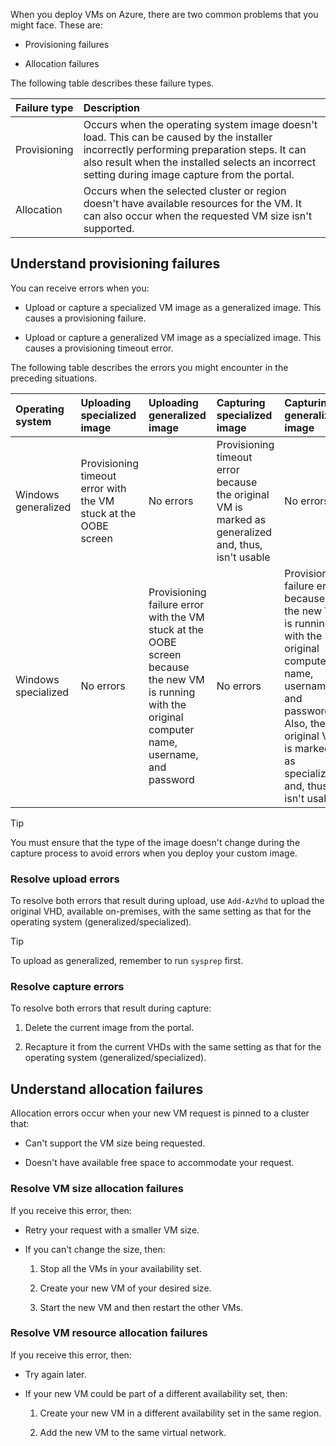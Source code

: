 When you deploy VMs on Azure, there are two common problems that you might face. These are:

- Provisioning failures

- Allocation failures

The following table describes these failure types.

| Failure type| Description|
| :--- | :--- |
| Provisioning| Occurs when the operating system image doesn't load. This can be caused by the installer incorrectly performing preparation steps. It can also result when the installed selects an incorrect setting during image capture from the portal.|
| Allocation| Occurs when the selected cluster or region doesn't have available resources for the VM. It can also occur when the requested VM size isn't supported.|

## Understand provisioning failures

You can receive errors when you:

- Upload or capture a specialized VM image as a generalized image. This causes a provisioning failure.

- Upload or capture a generalized VM image as a specialized image. This causes a provisioning timeout error.

The following table describes the errors you might encounter in the preceding situations.

| Operating system| Uploading specialized image| Uploading generalized image| Capturing specialized image| Capturing generalized image|
| :--- | :--- | :--- | :--- | :--- |
| Windows generalized| Provisioning timeout error with the VM stuck at the OOBE screen| No errors| Provisioning timeout error because the original VM is marked as generalized and, thus, isn't usable| No errors|
| Windows specialized| No errors| Provisioning failure error with the VM stuck at the OOBE screen because the new VM is running with the original computer name, username, and password| No errors| Provisioning failure error because the new VM is running with the original computer name, username, and password. Also, the original VM is marked as specialized and, thus, isn't usable|

> [!TIP]
> You must ensure that the type of the image doesn't change during the capture process to avoid errors when you deploy your custom image.
### Resolve upload errors

To resolve both errors that result during upload, use `Add-AzVhd` to upload the original VHD, available on-premises, with the same setting as that for the operating system (generalized/specialized).

> [!TIP]
> To upload as generalized, remember to run `sysprep` first.
### Resolve capture errors

To resolve both errors that result during capture:

1. Delete the current image from the portal.

1. Recapture it from the current VHDs with the same setting as that for the operating system (generalized/specialized).

## Understand allocation failures

Allocation errors occur when your new VM request is pinned to a cluster that:

- Can't support the VM size being requested.

- Doesn't have available free space to accommodate your request.

### Resolve VM size allocation failures

If you receive this error, then:

- Retry your request with a smaller VM size.

- If you can't change the size, then:

   1. Stop all the VMs in your availability set.

   1. Create your new VM of your desired size.

   1. Start the new VM and then restart the other VMs.

### Resolve VM resource allocation failures

If you receive this error, then:

- Try again later.

- If your new VM could be part of a different availability set, then:

   1. Create your new VM in a different availability set in the same region.

   1. Add the new VM to the same virtual network.

